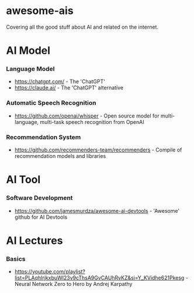 # awesome-ais
Covering all the good stuff about AI and related on the internet.

# AI Model
### Language Model
- https://chatgpt.com/ - The 'ChatGPT'
- https://claude.ai/ - The 'ChatGPT' alternative

### Automatic Speech Recognition
- https://github.com/openai/whisper - Open source model for multi-language, multi-task speech recognition from OpenAI

### Recommendation System
- https://github.com/recommenders-team/recommenders - Compile of recommendation models and libraries

# AI Tool
### Software Development
- https://github.com/jamesmurdza/awesome-ai-devtools - 'Awesome' github for AI Devtools

# AI Lectures
### Basics
- https://youtube.com/playlist?list=PLAqhIrjkxbuWI23v9cThsA9GvCAUhRvKZ&si=Y_KVidhe621Pkesg - Neural Network Zero to Hero by Andrej Karpathy
